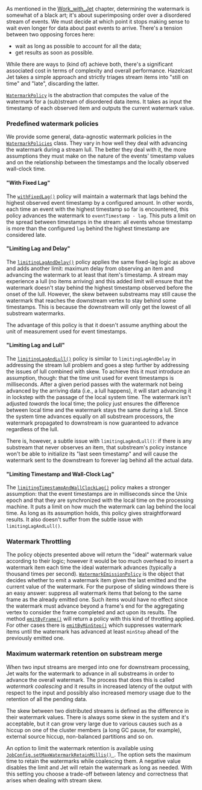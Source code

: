 As mentioned in the
[Work_with_Jet](/Work_with_Jet/Infinite_Stream_Processing#page_Time+Ordering+and+the+Watermark)
chapter, determining the watermark is somewhat of a black art; it's
about superimposing order over a disordered stream of events. We must
decide at which point it stops making sense to wait even longer for data
about past events to arrive. There's a tension between two opposing
forces here:

- wait as long as possible to account for all the data;
- get results as soon as possible.

While there are ways to (kind of) achieve both, there's a significant
associated cost in terms of complexity and overall performance. Hazelcast
Jet takes a simple approach and strictly triages stream items into
"still on time" and "late", discarding the latter.

[`WatermarkPolicy`](http://docs.hazelcast.org/docs/jet/latest-dev/javadoc/com/hazelcast/jet/core/WatermarkPolicy.html)
is the abstraction that computes the value of the watermark for a
(sub)stream of disordered data items. It takes as input the timestamp of
each observed item and outputs the current watermark value.

### Predefined watermark policies

We provide some general, data-agnostic watermark policies in the
[`WatermarkPolicies`](http://docs.hazelcast.org/docs/jet/latest-dev/javadoc/com/hazelcast/jet/core/WatermarkPolicies.html)
class. They vary in how well they deal with advancing the watermark during
a stream lull. The better they deal with it, the more assumptions they
must make on the nature of the events' timestamp values and on the
relationship between the timestamps and the locally observed wall-clock
time.

#### "With Fixed Lag"

The
[`withFixedLag()`](http://docs.hazelcast.org/docs/jet/latest-dev/javadoc/com/hazelcast/jet/core/WatermarkPolicies.html#withFixedLag-long-)
policy will maintain a watermark that lags behind the highest observed
event timestamp by a configured amount. In other words, each time an event
with the highest timestamp so far is encountered, this policy advances the
watermark to `eventTimestamp - lag`. This puts a limit on the spread
between timestamps in the stream: all events whose timestamp is more than
the configured `lag` behind the highest timestamp are considered late.


#### "Limiting Lag and Delay"

The
[`limitingLagAndDelay()`](http://docs.hazelcast.org/docs/jet/latest-dev/javadoc/com/hazelcast/jet/core/WatermarkPolicies.html#limitingLagAndDelay-long-long-)
policy applies the same fixed-lag logic as above and adds another limit:
maximum delay from observing an item and advancing the watermark to at
least that item's timestamp. A stream may experience a lull (no items
arriving) and this added limit will ensure that the watermark doesn't stay
behind the highest timestamp observed before the onset of the lull.
However, the skew between substreams may still cause the watermark that
reaches the downstream vertex to stay behind some timestamps. This is
because the downstream will only get the lowest of all substream
watermarks.

The advantage of this policy is that it doesn't assume anything about
the unit of measurement used for event timestamps.

#### "Limiting Lag and Lull"

The
[`limitingLagAndLull()`](http://docs.hazelcast.org/docs/jet/latest-dev/javadoc/com/hazelcast/jet/core/WatermarkPolicies.html#limitingLagAndLull-long-long-)
policy is similar to `limitingLagAndDelay` in addressing the stream lull
problem and goes a step further by addressing the issues of lull combined
with skew. To achieve this it must introduce an assumption, though: that
the time unit used for event timestamps is milliseconds. After a given
period passes with the watermark not being advanced by the arriving data
(i.e., a lull happens), it will start advancing it in lockstep with the
passage of the local system time. The watermark isn't adjusted _towards_
the local time; the policy just ensures the difference between local time
and the watermark stays the same during a lull. Since the system time
advances equally on all substream processors, the watermark propagated to
downstream is now guaranteed to advance regardless of the lull.

There is, however, a subtle issue with `limitingLagAndLull()`: if there
is any substream that never observes an item, that substream's policy
instance won't be able to initialize its "last seen timestamp" and will
cause the watermark sent to the downstream to forever lag behind all
the actual data.

#### "Limiting Timestamp and Wall-Clock Lag"

The
[`limitingTimestampAndWallClockLag()`](http://docs.hazelcast.org/docs/jet/latest-dev/javadoc/com/hazelcast/jet/core/WatermarkPolicies.html#limitingTimestampAndWallClockLag-long-long-)
policy makes a stronger assumption: that the event timestamps are in
milliseconds since the Unix epoch and that they are synchronized with the
local time on the processing machine. It puts a limit on how much the
watermark can lag behind the local time. As long as its assumption holds,
this policy gives straightforward results. It also doesn't suffer from the
subtle issue with `limitingLagAndLull()`.

### Watermark Throttling

The policy objects presented above will return the "ideal" watermark
value according to their logic; however it would be too much overhead to
insert a watermark item each time the ideal watermark advances
(typically a thousand times per second).
[`WatermarkEmissionPolicy`](http://docs.hazelcast.org/docs/jet/latest-dev/javadoc/com/hazelcast/jet/core/WatermarkEmissionPolicy.html)
is the object that decides whether to emit a watermark item given the last
emitted and the current value of the watermark. For the purpose of
sliding windows there is an easy answer: suppress all watermark items
that belong to the same frame as the already emitted one. Such items
would have no effect since the watermark must advance beyond a frame's
end for the aggregating vertex to consider the frame completed and act
upon its results. The method
[`emitByFrame()`](http://docs.hazelcast.org/docs/jet/latest-dev/javadoc/com/hazelcast/jet/core/WatermarkEmissionPolicy.html#emitByFrame-com.hazelcast.jet.core.WindowDefinition-)
will return a policy with this kind of throttling applied. For other cases
there is
[`emitByMinStep()`](http://docs.hazelcast.org/docs/jet/latest-dev/javadoc/com/hazelcast/jet/core/WatermarkEmissionPolicy.html#emitByMinStep-long-)
which suppresses watermark items until the watermark has advanced at least
`minStep` ahead of the previously emitted one.

### Maximum watermark retention on substream merge

When two input streams are merged into one for downstream processing, 
Jet waits for the watermark to advance in all substreams in order to 
advance the overall watermark. The process that does this is called 
_watermark coalescing_ and it results in increased latency of the output 
with respect to the input and possibly also increased memory usage due 
to the retention of all the pending data.

The skew between two distributed streams is defined as the difference in 
their watermark values. There is always some skew in the system and it's 
acceptable, but it can grow very large due to various causes such as a 
hiccup on one of the cluster members (a long GC pause, for example), 
external source hiccup, non-balanced partitions and so on.

An option to limit the watermark retention is available using 
[`JobConfig.setMaxWatermarkRetainMillis()
`](http://docs.hazelcast.org/docs/jet/latest-dev/javadoc/com/hazelcast/jet/config/JobConfig.html#setMaxWatermarkRetainMillis-int-).
The option sets the maximum time to retain the watermarks while 
coalescing them. A negative value disables the limit and Jet will retain 
the watermark as long as needed. With this setting you choose a 
trade-off between latency and correctness that arises when dealing with 
stream skew.